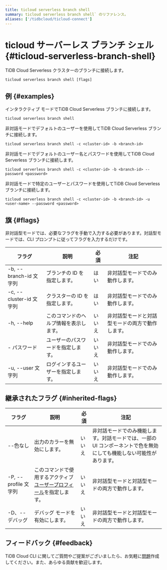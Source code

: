 ```yaml
---
title: ticloud serverless branch shell
summary: ticloud serverless branch shell` のリファレンス。
aliases: ['/tidbcloud/ticloud-connect']
---
```


# ticloud サーバーレス ブランチ シェル {#ticloud-serverless-branch-shell}

TiDB Cloud Serverless クラスターのブランチに接続します。

```shell
ticloud serverless branch shell [flags]
```

## 例 {#examples}

インタラクティブ モードでTiDB Cloud Serverless ブランチに接続します。

```shell
ticloud serverless branch shell
```

非対話モードでデフォルトのユーザーを使用してTiDB Cloud Serverless ブランチに接続します。

```shell
ticloud serverless branch shell -c <cluster-id> -b <branch-id>
```

非対話モードでデフォルトのユーザー名とパスワードを使用してTiDB Cloud Serverless ブランチに接続します。

```shell
ticloud serverless branch shell -c <cluster-id> -b <branch-id> --password <password>
```

非対話モードで特定のユーザーとパスワードを使用してTiDB Cloud Serverless ブランチに接続します。

```shell
ticloud serverless branch shell -c <cluster-id> -b <branch-id> -u <user-name> --password <password>
```

## 旗 {#flags}

非対話型モードでは、必要なフラグを手動で入力する必要があります。対話型モードでは、CLI プロンプトに従ってフラグを入力するだけです。

| フラグ                  | 説明                  | 必須  | 注記                       |
| -------------------- | ------------------- | --- | ------------------------ |
| -b, --branch-id 文字列  | ブランチの ID を指定します。    | はい  | 非対話型モードでのみ動作します。         |
| -c, --cluster-id 文字列 | クラスターの ID を指定します。   | はい  | 非対話型モードでのみ動作します。         |
| -h, --help           | このコマンドのヘルプ情報を表示します。 | いいえ | 非対話型モードと対話型モードの両方で動作します。 |
| - パスワード              | ユーザーのパスワードを指定します。   | いいえ | 非対話型モードでのみ動作します。         |
| -u, --user 文字列       | ログインするユーザーを指定します。   | いいえ | 非対話型モードでのみ動作します。         |

## 継承されたフラグ {#inherited-flags}

| フラグ               | 説明                                                                             | 必須  | 注記                                                           |
| ----------------- | ------------------------------------------------------------------------------ | --- | ------------------------------------------------------------ |
| --色なし             | 出力のカラーを無効にします。                                                                 | いいえ | 非対話モードでのみ機能します。対話モードでは、一部の UI コンポーネントで色を無効にしても機能しない可能性があります。 |
| -P, --profile 文字列 | このコマンドで使用するアクティブ[ユーザープロフィール](/tidb-cloud/cli-reference.md#user-profile)を指定します。 | いいえ | 非対話型モードと対話型モードの両方で動作します。                                     |
| -D、--デバッグ         | デバッグ モードを有効にします。                                                               | いいえ | 非対話型モードと対話型モードの両方で動作します。                                     |

## フィードバック {#feedback}

TiDB Cloud CLI に関してご質問やご提案がございましたら、お気軽に[問題](https://github.com/tidbcloud/tidbcloud-cli/issues/new/choose)作成してください。また、あらゆる貢献を歓迎します。
